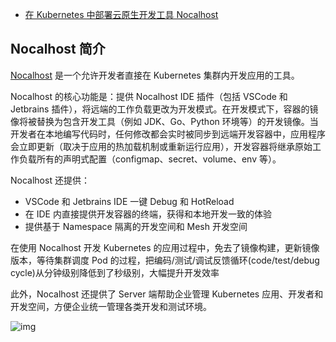 - [在 Kubernetes 中部署云原生开发工具 Nocalhost](https://kubesphere.io/zh/blogs/kubesphere-nocalhost/)

## Nocalhost 简介

[Nocalhost](https://nocalhost.dev/) 是一个允许开发者直接在 Kubernetes 集群内开发应用的工具。

Nocalhost 的核心功能是：提供 Nocalhost IDE 插件（包括 VSCode 和 Jetbrains  插件），将远端的工作负载更改为开发模式。在开发模式下，容器的镜像将被替换为包含开发工具（例如 JDK、Go、Python  环境等）的开发镜像。当开发者在本地编写代码时，任何修改都会实时被同步到远端开发容器中，应用程序会立即更新（取决于应用的热加载机制或重新运行应用），开发容器将继承原始工作负载所有的声明式配置（configmap、secret、volume、env 等）。

Nocalhost 还提供：

- VSCode 和 Jetbrains IDE 一键 Debug 和 HotReload
- 在 IDE 内直接提供开发容器的终端，获得和本地开发一致的体验
- 提供基于 Namespace 隔离的开发空间和 Mesh 开发空间

在使用 Nocalhost 开发 Kubernetes 的应用过程中，免去了镜像构建，更新镜像版本，等待集群调度 Pod 的过程，把编码/测试/调试反馈循环(code/test/debug cycle)从分钟级别降低到了秒级别，大幅提升开发效率

此外，Nocalhost 还提供了 Server 端帮助企业管理 Kubernetes 应用、开发者和开发空间，方便企业统一管理各类开发和测试环境。

![img](https://pek3b.qingstor.com/kubesphere-community/images/nocalhost-server.png)